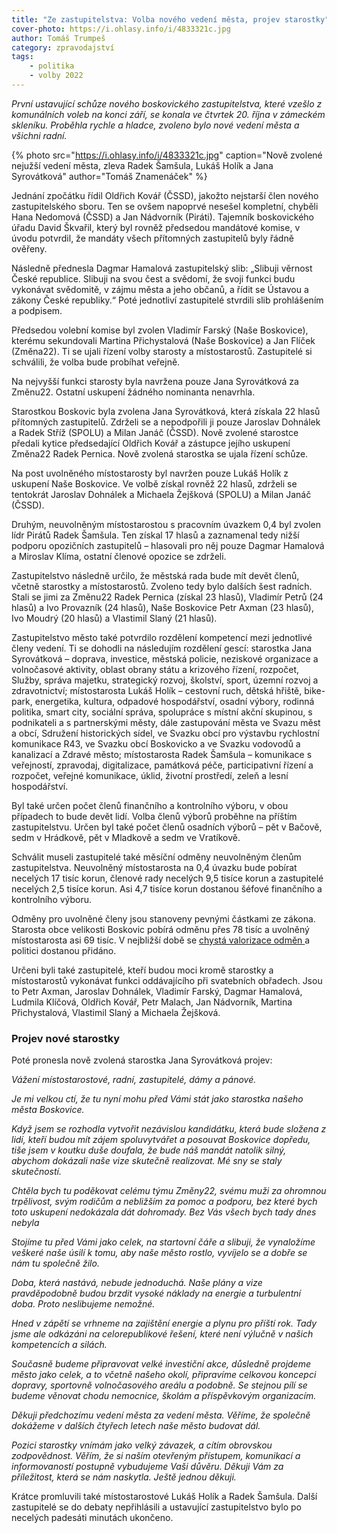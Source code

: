 ```yaml
---
title: "Ze zastupitelstva: Volba nového vedení města, projev starostky"
cover-photo: https://i.ohlasy.info/i/4833321c.jpg
author: Tomáš Trumpeš
category: zpravodajství
tags:
    - politika
    - volby 2022
---
```


*První ustavující schůze nového boskovického zastupitelstva, které vzešlo z komunálních voleb na konci září, se konala ve čtvrtek 20. října v zámeckém skleníku. Proběhla rychle a hladce, zvoleno bylo nové vedení města a všichni radní.*

{% photo src="https://i.ohlasy.info/i/4833321c.jpg" caption="Nově zvolené nejužší vedení města, zleva Radek Šamšula, Lukáš Holík a Jana Syrovátková" author="Tomáš Znamenáček" %}

Jednání zpočátku řídil Oldřich Kovář (ČSSD), jakožto nejstarší člen nového zastupitelského sboru. Ten se ovšem napoprvé nesešel kompletní, chyběli Hana Nedomová (ČSSD) a Jan Nádvorník (Piráti). Tajemník boskovického úřadu David Škvařil, který byl rovněž předsedou mandátové komise, v úvodu potvrdil, že mandáty všech přítomných zastupitelů byly řádně ověřeny.

Následně přednesla Dagmar Hamalová zastupitelský slib: „Slibuji věrnost České republice. Slibuji na svou čest a svědomí, že svoji funkci budu vykonávat svědomitě, v zájmu města a jeho občanů, a řídit se Ústavou a zákony České republiky.“ Poté jednotliví zastupitelé stvrdili slib prohlášením a podpisem.

Předsedou volební komise byl zvolen Vladimír Farský (Naše Boskovice), kterému sekundovali Martina Přichystalová (Naše Boskovice) a Jan Flíček (Změna22). Ti se ujali řízení volby starosty a místostarostů. Zastupitelé si schválili, že volba bude probíhat veřejně.

Na nejvyšší funkci starosty byla navržena pouze Jana Syrovátková za Změnu22. Ostatní uskupení žádného nominanta nenavrhla. 

Starostkou Boskovic byla zvolena Jana Syrovátková, která získala 22 hlasů přítomných zastupitelů. Zdrželi se a nepodpořili ji pouze Jaroslav Dohnálek a Radek Stříž (SPOLU) a Milan Janáč (ČSSD). Nově zvolené starostce předali kytice předsedající Oldřich Kovář a zástupce jejího uskupení Změna22 Radek Pernica. Nově zvolená starostka se ujala řízení schůze.

Na post uvolněného místostarosty byl navržen pouze Lukáš Holík z uskupení Naše Boskovice. Ve volbě získal rovněž 22 hlasů, zdrželi se tentokrát Jaroslav Dohnálek a Michaela Žejšková (SPOLU) a Milan Janáč (ČSSD).

Druhým, neuvolněným místostarostou s pracovním úvazkem 0,4 byl zvolen lídr Pirátů Radek Šamšula. Ten získal 17 hlasů a zaznamenal tedy nižší podporu opozičních zastupitelů – hlasovali pro něj pouze Dagmar Hamalová a Miroslav Klíma, ostatní členové opozice se zdrželi.

Zastupitelstvo následně určilo, že městská rada bude mít devět členů, včetně starostky a místostarostů. Zvoleno tedy bylo dalších šest radních. Stali se jimi za Změnu22 Radek Pernica (získal 23 hlasů), Vladimír Petrů (24 hlasů) a Ivo Provazník (24 hlasů), Naše Boskovice Petr Axman (23 hlasů), Ivo Moudrý (20 hlasů) a Vlastimil Slaný (21 hlasů).

Zastupitelstvo město také potvrdilo rozdělení kompetencí mezi jednotlivé členy vedení. Ti se dohodli na následujím rozdělení gescí: starostka Jana Syrovátková – doprava, investice, městská policie, neziskové organizace a volnočasové aktivity, oblast obrany státu a krizového řízení, rozpočet, Služby, správa majetku, strategický rozvoj, školství, sport, územní rozvoj a zdravotnictví; místostarosta Lukáš Holík – cestovní ruch, dětská hřiště, bike-park, energetika, kultura, odpadové hospodářství, osadní výbory, rodinná politika, smart city, sociální správa, spolupráce s místní akční skupinou, s podnikateli a s partnerskými městy, dále zastupování města ve Svazu měst a obcí, Sdružení historických sídel, ve Svazku obcí pro výstavbu rychlostní komunikace R43, ve Svazku obcí Boskovicko a ve Svazku vodovodů a kanalizací a Zdravé město; místostarosta Radek Šamšula – komunikace s veřejností, zpravodaj, digitalizace, památková péče, participativní řízení a rozpočet, veřejné komunikace, úklid, životní prostředí, zeleň a lesní hospodářství.

Byl také určen počet členů finančního a kontrolního výboru, v obou případech to bude devět lidí. Volba členů výborů proběhne na příštím zastupitelstvu. Určen byl také počet členů osadních výborů – pět v Bačově, sedm v Hrádkově, pět v Mladkově a sedm ve Vratíkově.

Schválit museli zastupitelé také měsíční odměny neuvolněným členům zastupitelstva. Neuvolněný místostarosta na 0,4 úvazku bude pobírat necelých 17 tisíc korun, členové rady necelých 9,5 tisíce korun a zastupitelé necelých 2,5 tisíce korun. Asi 4,7 tisíce korun dostanou šéfové finančního a kontrolního výboru.

Odměny pro uvolněné členy jsou stanoveny pevnými částkami ze zákona. Starosta obce velikosti Boskovic pobírá odměnu přes 78 tisíc a uvolněný místostarosta asi 69 tisíc. V nejbližší době se [chystá valorizace odměn ](https://denikn.cz/minuta/992382/?ref=mwat)a politici dostanou přidáno.

Určeni byli také zastupitelé, kteří budou moci kromě starostky a místostarostů vykonávat funkci oddávajícího při svatebních obřadech. Jsou to Petr Axman, Jaroslav Dohnálek, Vladimír Farský, Dagmar Hamalová, Ludmila Klíčová, Oldřich Kovář, Petr Malach, Jan Nádvorník, Martina Přichystalová, Vlastimil Slaný a Michaela Žejšková.

### Projev nové starostky

Poté pronesla nově zvolená starostka Jana Syrovátková projev:

*Vážení místostarostové, radní, zastupitelé, dámy a pánové.* 

*Je mi velkou ctí, že tu nyní mohu před Vámi stát jako starostka našeho města Boskovice.* 

*Když jsem se rozhodla vytvořit nezávislou kandidátku, která bude složena z lidí, kteří budou mít zájem spoluvytvářet a posouvat Boskovice dopředu, tiše jsem v koutku duše doufala, že bude náš mandát natolik silný, abychom dokázali naše vize skutečně realizovat. Mé sny se staly skutečností.* 

*Chtěla bych tu poděkovat celému týmu Změny22, svému muži za ohromnou trpělivost, svým rodičům a nebližším za pomoc a podporu, bez které bych toto uskupení nedokázala dát dohromady. Bez Vás všech bych tady dnes nebyla*  

*Stojíme tu před Vámi jako celek, na startovní čáře a slibuji, že vynaložíme veškeré naše úsilí k tomu, aby naše město rostlo, vyvíjelo se a dobře se nám tu společně žilo.* 

*Doba, která nastává, nebude jednoduchá. Naše plány a vize pravděpodobně budou brzdit vysoké náklady na energie a turbulentní doba. Proto neslibujeme nemožné.*

*Hned v zápětí se vrhneme na zajištění energie a plynu pro příští rok. Tady jsme ale odkázáni na celorepublikové řešení, které není výlučně v našich kompetencích a silách.*

*Současně budeme připravovat velké investiční akce, důsledně projdeme město jako celek, a to včetně našeho okolí, připravíme celkovou koncepci dopravy, sportovně volnočasového areálu a podobně. Se stejnou pílí se budeme věnovat chodu nemocnice, školám a příspěvkovým organizacím.*

*Děkuji předchozímu vedení města za vedení města. Věříme, že společně dokážeme v dalších čtyřech letech naše město budovat dál.*

*Pozici starostky vnímám jako velký závazek, a cítím obrovskou zodpovědnost. Věřím, že si naším otevřeným přístupem, komunikací a informovaností postupně vybudujeme Vaši důvěru. Děkuji Vám za příležitost, která se nám naskytla. Ještě jednou děkuji.*

Krátce promluvili také místostarostové Lukáš Holík a Radek Šamšula. Další zastupitelé se do debaty nepřihlásili a ustavující zastupitelstvo bylo po necelých padesáti minutách ukončeno.